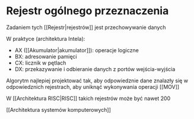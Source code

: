 # Rejestr ogólnego przeznaczenia
Zadaniem tych [[Rejestr|rejestrów]] jest przechowywanie danych

W praktyce (architektura Intela):
- AX ([[Akumulator|akumulator]]): operacje logiczne
- BX: adresowanie pamięci
- CX: licznik w pętlach
- DX: przekazywanie i odbieranie danych z portów wejścia-wyjścia

Algorytm najlepiej projektować tak, aby odpowiedznie dane znalazły się w odpowiedznich rejestrach, aby uniknąć wykonywania operacji [[MOV]]

W [[Architektura RISC|RISC]] takich rejestrów może być nawet 200

[[Architektura systemów komputerowych]]